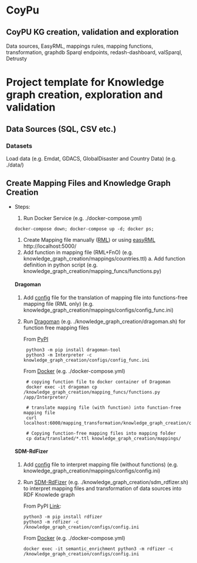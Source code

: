 # CoyPu
## CoyPU KG creation, validation and exploration
Data sources, EasyRML, mappings rules, mapping functions, transformation, graphdb
Sparql endpoints, redash-dashboard, valSparql, Detrusty

# Project template for Knowledge graph creation, exploration and validation

## Data Sources (SQL, CSV etc.)

### Datasets

Load data (e.g. Emdat, GDACS, GlobalDisaster and Country Data) (e.g. ./data/)


## Create Mapping Files and Knowledge Graph Creation 

 * Steps:
      1. Run Docker Service (e.g. ./docker-compose.yml)

      ```
      docker-compose down; docker-compose up -d; docker ps; 
      ```
      
      1. Create Mapping file manually ([RML](https://rml.io/specs/rml/)) or using [easyRML](https://github.com/SDM-TIB/easyRML) http://localhost:5000/
      2. Add function in mapping file (RML+FnO) (e.g. knowledge_graph_creation/mappings/countries.ttl)
         a. Add function definition in python script (e.g. knowledge_graph_creation/mapping_funcs/functions.py)

      #### Dragoman
      1. Add [config]((https://github.com/SDM-TIB/Dragoman)) file for the translation of mapping file into functions-free mapping file (RML only)
         (e.g. knowledge_graph_creation/mappings/configs/config_func.ini)
      2. Run [Dragoman](https://github.com/SDM-TIB/Dragoman) (e.g. ./knowledge_graph_creation/dragoman.sh) for function free mapping files 
         
         From [PyPI](https://pypi.org/project/dragoman-tool/)
         ```
          python3 -m pip install dragoman-tool
          python3 -m Interpreter -c knowledge_graph_creation/configs/config_func.ini

         ```
         
         From [Docker](https://hub.docker.com/repository/docker/sdmtib/dragoman) (e.g. ./docker-compose.yml)
         ```
          # copying function file to docker container of Dragoman
          docker exec -it dragoman cp /knowledge_graph_creation/mapping_funcs/functions.py /app/Interpreter/

          # translate mapping file (with function) into function-free mapping file
          curl localhost:6000/mapping_transformation/knowledge_graph_creation/configs/config_func.ini
          
          # Copying function-free mapping files into mapping folder
          cp data/translated/*.ttl knowledge_graph_creation/mappings/
         ```
      #### SDM-RdFizer
      1. Add [config](https://github.com/SDM-TIB/SDM-RDFizer/wiki/The-Parameters-of-the-Configuration-file) file to interpret mapping file (without functions) (e.g. knowledge_graph_creation/mappings/configs/config.ini)
      2. Run [SDM-RdFizer](https://github.com/SDM-TIB/SDM-RDFizer) (e.g. ./knowledge_graph_creation/sdm_rdfizer.sh) to interpret mapping files and transformation of data sources into RDF Knowlede graph
          
          From PyPI [Link](https://pypi.org/project/rdfizer/):
          ```
          python3 -m pip install rdfizer
          python3 -m rdfizer -c /knowledge_graph_creation/configs/config.ini
          ```
          
          From [Docker](https://github.com/SDM-TIB/SDM-RDFizer/wiki/Install&Run) (e.g. ./docker-compose.yml)
          ```
          docker exec -it semantic_enrichment python3 -m rdfizer -c /knowledge_graph_creation/configs/config.ini

          ```
